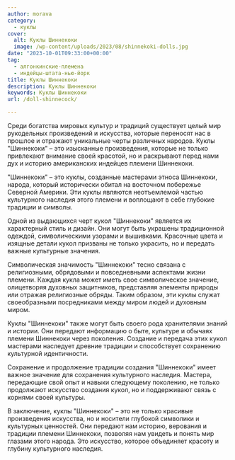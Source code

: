 ```yaml
---
author: morava
category:
  - куклы
cover:
  alt: Куклы Шиннекоки
  image: /wp-content/uploads/2023/08/shinnekoki-dolls.jpg
date: "2023-10-01T09:33:00+00:00"
tag:
  - алгонкинские-племена
  - индейцы-штата-нью-йорк
title: Куклы Шиннекоки
description: Куклы Шиннекоки
keywords: Куклы Шиннекоки
url: /doll-shinnecock/

---
```

Среди богатства мировых культур и традиций существует целый мир рукодельных произведений и искусства, которые переносят нас в прошлое и отражают уникальные черты различных народов. Куклы "Шиннекоки" – это изысканные произведения, которые не только привлекают внимание своей красотой, но и раскрывают перед нами дух и историю американских индейцев племени Шиннекоки.

"Шиннекоки" – это куклы, созданные мастерами этноса Шиннекоки, народа, который исторически обитал на восточном побережье Северной Америки. Эти куклы являются неотъемлемой частью культурного наследия этого племени и воплощают в себе глубокие традиции и символы.

Одной из выдающихся черт кукол "Шиннекоки" является их характерный стиль и дизайн. Они могут быть украшены традиционной одеждой, символическими узорами и вышивками. Красочные цвета и изящные детали кукол призваны не только украсить, но и передать важные культурные значения.

Символическая значимость "Шиннекоки" тесно связана с религиозными, обрядовыми и повседневными аспектами жизни племени. Каждая кукла может иметь свое символическое значение, олицетворяя духовных защитников, представляя элементы природы или отражая религиозные обряды. Таким образом, эти куклы служат своеобразными посредниками между миром людей и духовным миром.

Куклы "Шиннекоки" также могут быть своего рода хранителями знаний и истории. Они передают информацию о быте, культуре и обычаях племени Шиннекоки через поколения. Создание и передача этих кукол мастерами наследует древние традиции и способствует сохранению культурной идентичности.

Сохранение и продолжение традиции создания "Шиннекоки" имеет важное значение для сохранения культурного наследия. Мастера, передающие свой опыт и навыки следующему поколению, не только продолжают искусство создания кукол, но и поддерживают связь с корнями своей культуры.

В заключение, куклы "Шиннекоки" – это не только красивые произведения искусства, но и носители глубокой символики и культурных ценностей. Они передают нам историю, верования и традиции племени Шиннекоки, позволяя нам увидеть и понять мир глазами этого народа. Это искусство, которое объединяет красоту и глубину культурного наследия.
